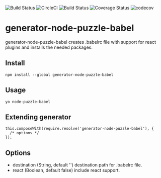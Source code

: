 ![Build Status](https://img.shields.io/bundlephobia/min/generator-node-puzzle-babel.svg)
![CircleCI](https://circleci.com/gh/yurikrupnik/generators.svg?style=svg)
![Build Status](https://travis-ci.org/yurikrupnik/generators.svg?branch=master)
![Coverage Status](https://coveralls.io/repos/github/yurikrupnik/generators/badge.svg?branch=master)
![codecov](https://codecov.io/gh/yurikrupnik/generators/branch/master/graph/badge.svg)

# generator-node-puzzle-babel

generator-node-puzzle-babel creates .babelrc file with support for react plugins and installs the needed packages.

## Install

```
npm install --global generator-node-puzzle-babel
```

## Usage

```
yo node-puzzle-babel
```

## Extending generator

```
this.composeWith(require.resolve('generator-node-puzzle-babel'), {
  /* options */
});
```

## Options

-   destination (String, default '') destination path for .babelrc file.
-   react (Boolean, default false) include react support.
